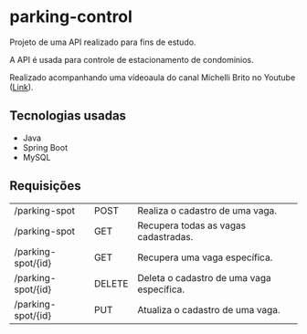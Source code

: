# parking-control

Projeto de uma API realizado para fins de estudo.

A API é usada para controle de estacionamento de condomínios.

Realizado acompanhando uma vídeoaula do canal Michelli Brito no Youtube (<a href="https://www.youtube.com/watch?v=LXRU-Z36GEU">Link</a>).

## Tecnologias usadas

* Java
* Spring Boot
* MySQL

## Requisições

<table>
  <tr>
    <td>/parking-spot</td><td>POST</td><td>Realiza o cadastro de uma vaga.</td>
  </tr>
  <tr>
    <td>/parking-spot</td><td>GET</td><td>Recupera todas as vagas cadastradas.</td>
  </tr>
  <tr>
    <td>/parking-spot/{id}</td><td>GET</td><td>Recupera uma vaga específica.</td>
  </tr>
  <tr>
    <td>/parking-spot/{id}</td><td>DELETE</td><td>Deleta o cadastro de uma vaga específica.</td>
  </tr>
  <tr>
    <td>/parking-spot/{id}</td><td>PUT</td><td>Atualiza o cadastro de uma vaga.</td>
  </tr>
</table>
